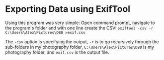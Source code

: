 # Exporting Data using ExifTool

Using this program was very simple: Open command prompt, navigate to the program's folder and with one line create the CSV:
```exiftool -csv -r C:\Users\Alex\Pictures\D80 >exif.csv```

The `-csv` option is specifying the output, `-r` is to go recursively through the sub-folders in my photography folder, `C:\Users\Alex\Pictures\D80` is my photography folder, and `exif.csv` is the output file.
